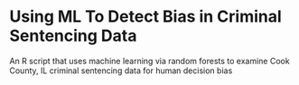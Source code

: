 # Using ML To Detect Bias in Criminal Sentencing Data
An R script that uses machine learning via random forests to examine Cook County, IL criminal sentencing data for human decision bias
